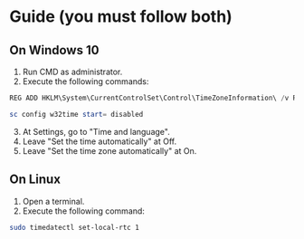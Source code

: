 
# Guide (you must follow both)

## On Windows 10
1. Run CMD as administrator.
2. Execute the following commands:
```powershell
REG ADD HKLM\System\CurrentControlSet\Control\TimeZoneInformation\ /v RealTimeIsUniversal /t REG_DWORD /d 1
```
```powershell
sc config w32time start= disabled
```
3. At Settings, go to "Time and language".
4. Leave "Set the time automatically" at Off.
5. Leave "Set the time zone automatically" at On.

## On Linux
1. Open a terminal.
2. Execute the following command:
```bash
sudo timedatectl set-local-rtc 1
```

